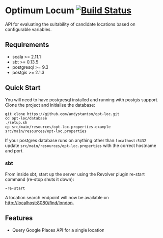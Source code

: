 # Optimum Locum [![Build Status](https://travis-ci.org/andystanton/opt-loc.svg?branch=master)](https://travis-ci.org/andystanton/opt-loc)

API for evaluating the suitability of candidate locations based on configurable variables.

## Requirements

* scala >= 2.11.1
* sbt >= 0.13.5
* postgresql >= 9.3
* postgis >= 2.1.3

## Quick Start

You will need to have postgresql installed and running with postgis support. Clone the project and initialise the database:

```
git clone https://github.com/andystanton/opt-loc.git
cd opt-loc/database
./setup.sh
cp src/main/resources/opt-loc.properties.example src/main/resources/opt-loc.properties
```

If your postgres database runs on anything other than ```localhost:5432``` update ```src/main/resources/opt-loc.properties``` with the correct hostname and port.

### sbt

From inside sbt, start up the server using the Revolver plugin re-start command (re-stop shuts it down):

```
~re-start
```

A location search endpoint will now be available on [http://localhost:8080/find/london](http://localhost:8080/find/london).

## Features

* Query Google Places API for a single location
